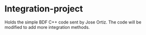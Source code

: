 # Integration-project
Holds the simple BDF C++ code sent by Jose Ortiz. The code will be modified to add more integration methods.
